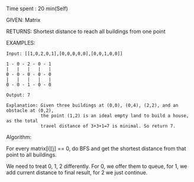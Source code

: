 Time spent :  20 min(Self)

GIVEN: Matrix

RETURNS: Shortest distance to reach all buildings from one point

EXAMPLES:

```
Input: [[1,0,2,0,1],[0,0,0,0,0],[0,0,1,0,0]]

1 - 0 - 2 - 0 - 1
|   |   |   |   |
0 - 0 - 0 - 0 - 0
|   |   |   |   |
0 - 0 - 1 - 0 - 0

Output: 7 

Explanation: Given three buildings at (0,0), (0,4), (2,2), and an obstacle at (0,2),
             the point (1,2) is an ideal empty land to build a house, as the total 
             travel distance of 3+3+1=7 is minimal. So return 7.
```

Algorithm:

For every matrix\[i][j] == 0, do BFS and get the shortest distance from that point to all buildings.

We need to treat 0, 1, 2 differently. For 0, we offer them to queue, for 1, we add current distance to final result, for 2 we just continue.